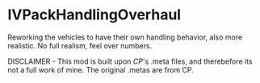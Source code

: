 # IVPackHandlingOverhaul
Reworking the vehicles to have their own handling behavior, also more realistic. No full realism, feel over numbers.

DISCLAIMER - This mod is built upon _CP_'s .meta files, and therebefore its not a full work of mine. The original .metas are from CP.
